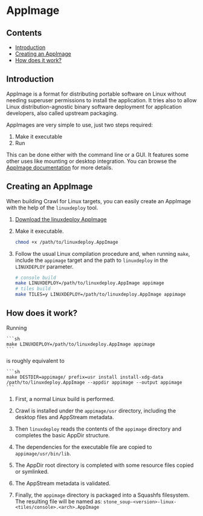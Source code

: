 # AppImage

## Contents

* [Introduction](#introduction)
* [Creating an AppImage](#creating-an-appimage)
* [How does it work?](#how-does-it-work)

## Introduction

AppImage is a format for distributing portable software on Linux without needing
superuser permissions to install the application. It tries also to allow Linux
distribution-agnostic binary software deployment for application developers,
also called upstream packaging.

AppImages are very simple to use, just two steps required:

1. Make it executable
2. Run

This can be done either with the command line or a GUI. It features some other
uses like mounting or desktop integration. You can browse the [AppImage
documentation](https://docs.appimage.org/) for more details.

## Creating an AppImage

When building Crawl for Linux targets, you can easily create an AppImage with
the help of the `linuxdeploy` tool.

1. [Download the linuxdeploy AppImage](
   https://github.com/linuxdeploy/linuxdeploy/releases)

2. Make it executable.

    ```sh
    chmod +x /path/to/linuxdeploy.AppImage
    ```

3. Follow the usual Linux compilation procedure and, when running `make`,
   include the `appimage` target and the path to `linuxdeploy` in the
   `LINUXDEPLOY` parameter.

    ```sh
    # console build
    make LINUXDEPLOY=/path/to/linuxdeploy.AppImage appimage
    # tiles build
    make TILES=y LINUXDEPLOY=/path/to/linuxdeploy.AppImage appimage
    ```

## How does it work?

Running

    ```sh
    make LINUXDEPLOY=/path/to/linuxdeploy.AppImage appimage
    ```

is roughly equivalent to

    ```sh
    make DESTDIR=appimage/ prefix=usr install install-xdg-data
    /path/to/linuxdeploy.AppImage --appdir appimage --output appimage
    ```

1. First, a normal Linux build is performed.

2. Crawl is installed under the `appimage/usr` directory, including the desktop
   files and AppStream metadata.

3. Then `linuxdeploy` reads the contents of the `appimage` directory and
   completes the basic AppDir structure.

4. The dependencies for the executable file are copied  to
   `appimage/usr/bin/lib`.

5. The AppDir root directory is completed with some resource files copied or
   symlinked.

6. The AppStream metadata is validated.

7. Finally, the `appimage` directory is packaged into a Squashfs filesystem.
   The resulting file will be named as:
   `stone_soup-<version>-linux-<tiles/console>.<arch>.AppImage`
